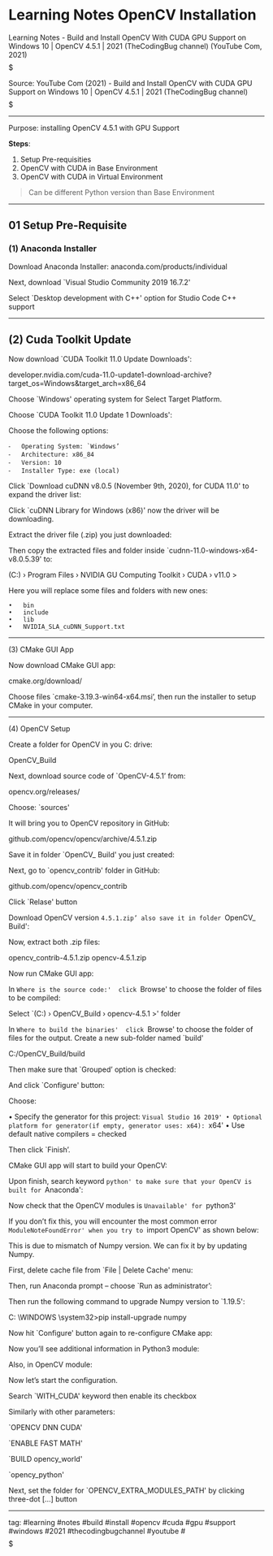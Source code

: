 # Learning Notes OpenCV Installation

Learning Notes - Build and Install OpenCV With CUDA GPU Support on Windows 10 | OpenCV 4.5.1 | 2021 (TheCodingBug channel) (YouTube Com, 2021) $$$$$

Source: YouTube Com (2021) - Build and Install OpenCV with CUDA GPU Support on Windows 10 | OpenCV 4.5.1 | 2021 (TheCodingBug channel) $$$$$

---

Purpose: installing OpenCV 4.5.1 with GPU Support

**Steps**:
1. Setup Pre-requisities
2. OpenCV with CUDA in Base Environment
3. OpenCV with CUDA in Virtual Environment
  > Can be different Python version than Base Environment

--------------------

## 01 Setup Pre-Requisite

### (1) Anaconda Installer

Download Anaconda Installer:
anaconda.com/products/individual



Next, download `Visual Studio Community 2019 16.7.2'





Select `Desktop development with C++' option for Studio Code C++ support

--------------------

## (2) Cuda Toolkit Update

Now download `CUDA Toolkit 11.0 Update Downloads':

developer.nvidia.com/cuda-11.0-update1-download-archive?target_os=Windows&target_arch=x86_64



Choose `Windows' operating system for Select Target Platform.



Choose `CUDA Toolkit 11.0 Update 1 Downloads':



Choose the following options:

	⁃	Operating System: `Windows’
	⁃	Architecture: x86_84
	⁃	Version: 10
	⁃	Installer Type: exe (local)







Click `Download cuDNN v8.0.5 (November 9th, 2020), for CUDA 11.0' to expand the driver list:



Click `cuDNN Library for Windows (x86)' now the driver will be downloading.

Extract the driver file (.zip) you just downloaded:



Then copy the extracted files and folder inside `cudnn-11.0-windows-x64-v8.0.5.39' to:

(C:) › Program Files › NVIDIA GU Computing Toolkit › CUDA › v11.0 >



Here you will replace some files and folders with new ones:

	•	bin
	•	include
	•	lib
	•	NVIDIA_SLA_cuDNN_Support.txt



--------------------

(3) CMake GUI App 

Now download CMake GUI app:

cmake.org/download/



Choose files `cmake-3.19.3-win64-x64.msi’, then run the installer to setup CMake in your computer.







--------------------

(4) OpenCV Setup

Create a folder for OpenCV in you C: drive:

OpenCV_Build

Next, download source code of `OpenCV-4.5.1’ from:

opencv.org/releases/

Choose: `sources'



It will bring you to OpenCV repository in GitHub:

github.com/opencv/opencv/archive/4.5.1.zip 

Save it in folder `OpenCV_ Build' you just created:



Next, go to `opencv_contrib' folder in GitHub:

github.com/opencv/opencv_contrib



Click `Relase' button



Download OpenCV version `4.5.1.zip’ also save it in folder `OpenCV_ Build':



Now, extract both .zip files:

opencv_contrib-4.5.1.zip
opencv-4.5.1.zip



Now run CMake GUI app:



In `Where is the source code:'  click `Browse' to choose the folder of files to be compiled:



Select `(C:) › OpenCV_Build › opencv-4.5.1 >' folder



In `Where to build the binaries'  click `Browse' to choose the folder of files for the output.
Create a new sub-folder named `build'

C:/OpenCV_Build/build



Then make sure that `Grouped’ option is checked:



And click `Configure' button:



Choose:

• Specify the generator for this project: `Visual Studio 16 2019'
• Optional platform for generator(if empty, generator uses: x64): `x64'
• Use default native compilers = checked



Then click `Finish’.

CMake GUI app will start to build your OpenCV:



Upon finish, search keyword `python' to make sure that your OpenCV is built for `Anaconda':



Now check that the OpenCV modules is `Unavailable' for `python3'



If you don’t fix this, you will encounter the most common error `ModuleNoteFoundError' when you try to `import OpenCV' as shown below:



This is due to mismatch of Numpy version. We can fix it by by updating Numpy.



First, delete cache file from `File | Delete Cache' menu:



Then, run Anaconda prompt – choose `Run as administrator’:



Then run the following command to upgrade Numpy version to `1.19.5':

C: \WINDOWS \system32>pip install-upgrade numpy

Now hit `Configure' button again to re-configure CMake app:



Now you’ll see additional information in Python3 module:



Also, in OpenCV module:



Now let’s start the configuration.

Search `WITH_CUDA' keyword then enable its checkbox



Similarly with other parameters:

`OPENCV DNN CUDA'



`ENABLE FAST MATH'



`BUILD opency_world'



`opency_python'



Next, set the folder for `OPENCV_EXTRA_MODULES_PATH' by clicking three-dot […] button





--------------------
tag: #learning #notes #build #install #opencv #cuda #gpu #support #windows #2021 #thecodingbugchannel #youtube #$$$$$
